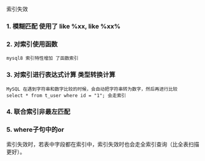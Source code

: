 

索引失效

### 1. 模糊匹配 使用了 like %xx, like  %xx%

### 2. 对索引使用函数

    mysql8 索引特性增加 了函数索引

### 3. 对索引进行表达式计算  类型转换计算

    MySQL 在遇到字符串和数字比较的时候，会自动把字符串转为数字，然后再进行比较
    select * from t_user where id = "1"; 会走索引

### 4. 联合索引非最左匹配

### 5. where子句中的or



索引失效时，若表中字段都在索引中，索引失效时也会走全索引查询（比全表扫描更好）。